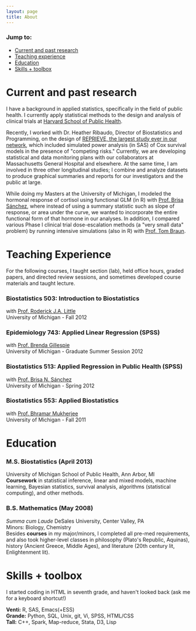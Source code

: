 ```yaml
---
layout: page
title: About
---
```


### Jump to:
* [Current and past research](./#past)
* [Teaching experience](./#taught)
* [Education](./#educ)
* [Skills + toolbox](./#skills)

<div id="past">
<h1>Current and past research</h1>

<p>I have a background in applied statistics, specifically in the field of public health. I currently apply statistical methods to the design and analysis of clinical trials at <a href="http://www.hsph.harvard.edu/cbar" target="_blank">Harvard School of Public Health</a>.</p>
<p>Recently, I worked with Dr. Heather Ribaudo, Director of Biostatistics and Programming, on the design of <a href="http://reprievetrial.org" target="_blank">REPRIEVE, the largest study ever in our network</a>, which included simulated power analysis (in SAS) of Cox survival models in the presence of "competing risks." Currently, we are developing statistical and data monitoring plans with our collaborators at Massachusetts General Hospital and elsewhere.  At the same time, I am involved in three other longitudinal studies; I combine and analyze datasets to produce graphical summaries and reports for our investigators and the public at large. </p>

<p>While doing my Masters at the University of Michigan, I modeled the hormonal response of cortisol using functional GLM (in R) with <a href="http://www.sph.umich.edu/iscr/faculty/profile.cfm?uniqname=brisa">Prof. Brisa Sánchez</a>, where instead of using a summary statistic such as slope of response, or area under the curve, we wanted to incorporate the entire functional form of that hormone in our analyses. In addition, I compared various Phase I clinical trial dose-escalation methods (a "very small data" problem) by running intensive simulations (also in R) with <a href="http://www.sph.umich.edu/iscr/faculty/profile.cfm?uniqname=tombraun">Prof. Tom Braun</a>.</p>
</div>

<div id="taught">
<h1>Teaching Experience</h1>
<p>For the following courses, I taught section (lab), held office hours, graded papers, and directed review sessions, and sometimes developed course materials and taught lecture.</p>

<h3>Biostatistics 503: Introduction to Biostatistics</h3>

<p>with <a href="http://www.sph.umich.edu/iscr/faculty/profile.cfm?uniqname=rlittle">Prof. Roderick J.A. Little</a> <br />
University of Michigan - Fall 2012</p>

<h3>Epidemiology 743: Applied Linear Regression (SPSS)</h3>

<p>with <a href="http://www.sph.umich.edu/iscr/faculty/profile.cfm?uniqname=bgillesp">Prof. Brenda Gillespie</a> <br />
University of Michigan - Graduate Summer Session 2012</p>

<h3>Biostatistics 513: Applied Regression in Public Health (SPSS)</h3>

<p>with <a href="http://www.sph.umich.edu/iscr/faculty/profile.cfm?uniqname=brisa">Prof. Brisa N. Sánchez</a> <br />
University of Michigan - Spring 2012</p>

<h3>Biostatistics 553: Applied Biostatistics</h3>

<p>with <a href="http://www.sph.umich.edu/iscr/faculty/profile.cfm?uniqname=bhramar">Prof. Bhramar Mukherjee</a> <br />
University of Michigan - Fall 2011</p>
</div>

<div id="educ">
<h1>Education</h1>

<h3>M.S. Biostatistics (April 2013)</h3>

<p>University of Michigan School of Public Health, Ann Arbor, MI <br />
<b>Coursework</b> in statistical inference, linear and mixed models, machine learning, Bayesian statistics, survival analysis, algorithms (statistical computing), and other methods.  </p>

<h3>B.S. Mathematics (May 2008)</h3>

<p><i>Summa cum Laude</i>
DeSales University, Center Valley, PA <br />
Minors: Biology, Chemistry  <br />
Besides <b>courses</b> in my major/minors, I completed all pre-med requirements, and also took higher-level classes in philosophy (Plato's Republic, Aquinas), history (Ancient Greece, Middle Ages), and literature (20th century lit, Enlightenment lit). </p>
</div>


<div id="skills">
<h1>Skills + toolbox</h1>

<p>I started coding in HTML in seventh grade, and haven't looked back (ask me for a keyboard shortcut!)</p>

<p><b>Venti:</b> R, SAS, Emacs(+ESS) <br />
<b>Grande:</b> Python, SQL, Unix, git, Vi, SPSS, HTML/CSS <br />
<b>Tall:</b> C++, Spark, Map-reduce, Stata, D3, Lisp



